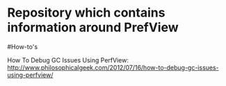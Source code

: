 # Repository which contains information around PrefView

#How-to's

How To Debug GC Issues Using PerfView: http://www.philosophicalgeek.com/2012/07/16/how-to-debug-gc-issues-using-perfview/